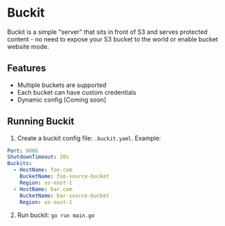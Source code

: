 # Buckit

Buckit is a simple "server" that sits in front of S3 and serves protected content - no need to expose your S3 bucket to
the world or enable bucket website mode.

## Features

- Multiple buckets are supported
- Each bucket can have custom credentials
- Dynamic config [Coming soon]

## Running Buckit

1. Create a buckit config file: `.buckit.yaml`. Example:

```yaml
Port: 9006
ShutdownTimeout: 20s
Buckits:
  - HostName: foo.com
    BucketName: foo-source-bucket
    Region: us-east-1
  - HostName: bar.com
    BucketName: bar-source-bucket
    Region: us-east-1
```

2. Run buckit: `go run main.go` 
